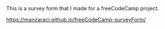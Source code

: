 This is a survey form that I made for a freeCodeCamp project.

https://manzaraci.github.io/freeCodeCamp-surveyForm/
